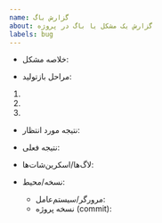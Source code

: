 ```yaml
---
name: گزارش باگ
about: گزارش یک مشکل یا باگ در پروژه
labels: bug
---
```


- خلاصه مشکل:

- مراحل بازتولید:
1.
2.
3.

- نتیجه مورد انتظار:

- نتیجه فعلی:

- لاگ‌ها/اسکرین‌شات‌ها:

- نسخه/محیط:
  - مرورگر/سیستم‌عامل:
  - نسخه پروژه (commit):